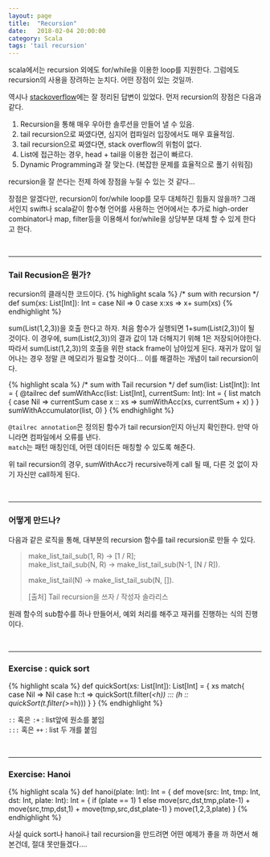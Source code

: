 ```yaml
---
layout: page
title:  "Recursion"
date:   2018-02-04 20:00:00
category: Scala
tags: 'tail recursion' 
---
```


scala에서는 recursion 외에도 for/while을 이용한 loop를 지원한다. 그럼에도 recursion의 사용을 장려하는 눈치다. 어떤 장점이 있는 것일까.

<!-- more -->

역시나 [stackoverflow](https://stackoverflow.com/questions/18645936/is-recursion-in-scala-very-necessary)에는 잘 정리된 답변이 있었다.
먼저 recursion의 장점은 다음과 같다.

1. Recursion을 통해 매우 우아한 솔루션을 만들어 낼 수 있음.
2. tail recursion으로 짜였다면, 심지어 컴파일러 입장에서도 매우 효율적임.
3. tail recursion으로 짜였다면, stack overflow의 위험이 없다.
4. List에 접근하는 경우, head + tail을 이용한 접근이 빠르다.
5. Dynamic Programming과 잘 맞는다. (복잡한 문제를 효율적으로 풀기 쉬워짐)

recursion을 잘 쓴다는 전제 하에 장점을 누릴 수 있는 것 같다...

장점은 알겠다만, recursion이 for/while loop를 모두 대체하긴 힘들지 않을까? 그래서인지 swift나 scala같이 함수형 언어를 사용하는 언어에서는 추가로 high-order combinator나 map, filter등을 이용해서 for/while을 상당부분 대체 할 수 있게 한다고 한다. 

<br>

---

### Tail Recusion은 뭔가?

recursion의 클래식한 코드이다.
{% highlight scala %}
/* sum with recursion */
def sum(xs: List[Int]): Int = 
	case Nil => 0
	case x:xs => x+ sum(xs)
{% endhighlight %}


sum(List(1,2,3))을 호출 한다고 하자. 처음 함수가 실행되면 1+sum(List(2,3))이 될 것이다. 이 경우에, sum(List(2,3))의 결과 값이 1과 더해지기 위해 1은 저장되어야한다. 따라서 sum(List(1,2,3))의 호출을 위한 stack frame이 남아있게 된다. 재귀가 많이 일어나는 경우 정말 큰 메모리가 필요할 것이다... 이를 해결하는 개념이 tail recursion이다.

{% highlight scala %}
/* sum with Tail recursion */
def sum(list: List[Int]): Int = {
    @tailrec
    def sumWithAcc(list: List[Int], currentSum: Int): Int = {
        list match {
            case Nil => currentSum
            case x :: xs => sumWithAcc(xs, currentSum + x)
        }
    }
    sumWithAccumulator(list, 0)
}
{% endhighlight %}


`@tailrec annotation`은 정의된 함수가 tail recursion인지 아닌지 확인한다. 만약 아니라면 컴파일에서 오류를 낸다.  
`match`는 패턴 매칭인데, 어떤 데이터든 매칭할 수 있도록 해준다.

위 tail recursion의 경우, sumWithAcc가 recursive하게 call 될 때, 다른 것 없이 자기 자신만 call하게 된다.

  

<br>

---

### 어떻게 만드나?

다음과 같은 로직을 통해, 대부분의 recursion 함수를 tail recursion로 만들 수 있다.

> make_list_tail_sub(1, R) -> [1 / R];  
> make_list_tail_sub(N, R) -> make_list_tail_sub(N-1, [N / R]).  
> 
> make_list_tail(N) -> make_list_tail_sub(N, []).  
> 
> [출처] Tail recursion을 쓰자 / 작성자 솔라리스  

원래 함수의 sub함수를 하나 만들어서, 예외 처리를 해주고 재귀를 진행하는 식의 진행이다.  
  
  
<br>

---

### Exercise : quick sort

{% highlight scala %}
def quickSort(xs: List[Int]): List[Int] = {
    xs match{
      case Nil => Nil
      case h::t => quickSort(t.filter(_<h)) ::: (h :: quickSort(t.filter(_>=h)))
    }
}
{% endhighlight %}
  
`::` 혹은 `:+` : list앞에 원소를 붙임  
`:::` 혹은 `++` : list 두 개를 붙임  

<br>

---

### Exercise: Hanoi

{% highlight scala %}
def hanoi(plate: Int): Int = {
	def move(src: Int, tmp: Int, dst: Int, plate: Int): Int = {
	    if (plate == 1) 1
	    else move(src,dst,tmp,plate-1) + move(src,tmp,dst,1) + move(tmp,src,dst,plate-1)
    }
    move(1,2,3,plate)
  }
{% endhighlight %}

사실 quick sort나 hanoi나 tail recursion을 만드려면 어떤 예제가 좋을 까 하면서 해본건데, 절대 못만들겠다.... 

